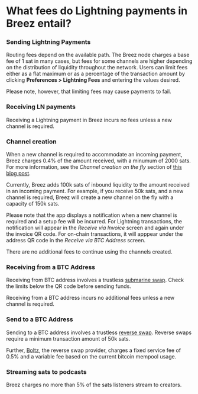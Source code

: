 # What fees do Lightning payments in Breez entail?

### Sending Lightning Payments
Routing fees depend on the available path. The Breez node charges a base fee of 1 sat in many cases, but fees for some channels are higher depending on the distribution of liquidity throughout the network. Users can limit fees either as a flat maximum or as a percentage of the transaction amount by clicking **Preferences > Lightning Fees** and entering the values desired. 

Please note, however, that limiting fees may cause payments to fail.
### Receiving LN payments 
Receiving a Lightning payment in Breez incurs no fees unless a new channel is required.
### Channel creation 
When a new channel is required to accommodate an incoming payment, Breez charges 0.4% of the amount received, with a minumum of 2000 sats. For more information, see the _Channel creation on the fly_ section of [this blog post](https://medium.com/breez-technology/the-breez-release-candidate-getting-lightning-ready-for-the-global-takeover-b5d1f9756229). 

Currently, Breez adds 100k sats of inbound liquidity to the amount received in an incoming payment. For example, if you receive 50k sats, and a new channel is required, Breez will create a new channel on the fly with a capacity of 150k sats.

Please note that the app displays a notification when a new channel is required and a setup fee will be incurred. For Lightning transactions, the notification will appear in the _Receive via Invoice_ screen and again under the invoice QR code. For on-chain transactions, it will apppear under the address QR code in the _Receive via BTC Address_ screen.

There are no additional fees to continue using the channels created.
### Receiving from a BTC Address
Receiving from BTC address involves a trustless [submarine swap](Adding-Funds-via-Submarine-Swaps.md). Check the limits below the QR code before sending funds.

Receiving from a BTC address incurs no additional fees unless a new channel is required.
### Send to a BTC Address
Sending to a BTC address involves a trustless [reverse swap](https://medium.com/breez-technology/reverse-submarine-swaps-another-step-towards-a-p2p-lightning-economy-bacb040fdca7). Reverse swaps require a minimum transaction amount of 50k sats.

Further, [Boltz](https://boltz.exchange/), the reverse swap provider, charges a fixed service fee of 0.5% and a variable fee based on the current bitcoin mempool usage.
### Streaming sats to podcasts
Breez charges no more than 5% of the sats listeners stream to creators.
